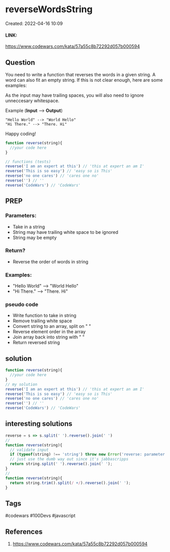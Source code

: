 # reverseWordsString
Created: 2022-04-16 10:09

#### LINK:
https://www.codewars.com/kata/57a55c8b72292d057b000594
## Question
You need to write a function that reverses the words in a given string. A word can also fit an empty string. If this is not clear enough, here are some examples:

As the input may have trailing spaces, you will also need to ignore unneccesary whitespace.

Example (**Input** --> **Output**)

```
"Hello World" --> "World Hello"
"Hi There." --> "There. Hi"
```

Happy coding!

```javascript
function reverse(string){
  //your code here
}

// functions (tests)
reverse('I am an expert at this') // 'this at expert an am I'
reverse('This is so easy') // 'easy so is This'
reverse('no one cares') // 'cares one no'
reverse('') // ''
reverse('CodeWars') // 'CodeWars'
```


## PREP
### Parameters:
- Take in a string
- String may have trailing white space to be ignored
- String may be empty

### Return?
- Reverse the order of words in string

### Examples:
- "Hello World" --> "World Hello"
- "Hi There." --> "There. Hi"

### pseudo code
- Write function to take in string
- Remove trailing white space
- Convert string to an array, split on " "
- Reverse element order in the array
- Join array back into string with " "
- Return reversed string

## solution
```javascript
function reverse(string){
  //your code here
}
// my solution
reverse('I am an expert at this') // 'this at expert an am I'
reverse('This is so easy') // 'easy so is This'
reverse('no one cares') // 'cares one no'
reverse('') // ''
reverse('CodeWars') // 'CodeWars'
```

## interesting solutions
```javascript
reverse = s => s.split(' ').reverse().join(' ')
// 
function reverse(string){
  // validate input
  if (typeof(string) !== 'string') throw new Error('reverse: parameter is not a string!');
  // just use the dumb way out since it's jabbascripps
  return string.split(' ').reverse().join(' ');
}
//
function reverse(string){
  return string.trim().split(/ +/).reverse().join(' ');
}
```

## Tags
#codewars #100Devs #javascript 

## References
1. https://www.codewars.com/kata/57a55c8b72292d057b000594